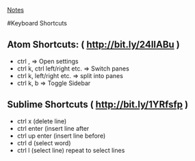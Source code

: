 [Notes](notes.md)

#Keyboard Shortcuts

## Atom Shortcuts: (  http://bit.ly/24lIABu  )
- ctrl , => Open settings
- ctrl k, ctrl left/right etc. =>  Switch panes
- ctrl k, left/right etc. => split into panes
- ctrl k, b => Toggle Sidebar

## Sublime Shortcuts  (  http://bit.ly/1YRfsfp  )
 - ctrl x (delete line)
 - ctrl enter (insert line after
 - ctrl up enter (insert line before)
 - ctrl d (select word)
 - ctrl l (select line) repeat to select lines
